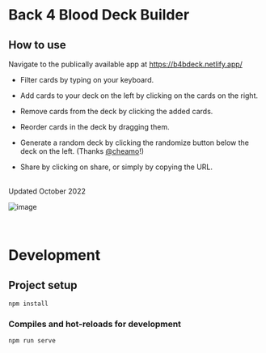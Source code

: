 # Back 4 Blood Deck Builder

## How to use
Navigate to the publically available app at https://b4bdeck.netlify.app/

* Filter cards by typing on your keyboard.

* Add cards to your deck on the left by clicking on the cards on the right.
* Remove cards from the deck by clicking the added cards.
* Reorder cards in the deck by dragging them.
* Generate a random deck by clicking the randomize button below the deck on the left. (Thanks [@cheamo](https://github.com/cheamo)!)
* Share by clicking on share, or simply by copying the URL.
<br>
Updated October 2022

![image](https://github.com/rabbyraptor/back4blood-deck-builder/assets/55085876/8e9734b8-3626-40c5-8321-dfc98cfb7dac)

<br>

# Development
## Project setup
```
npm install
```

### Compiles and hot-reloads for development
```
npm run serve
```
